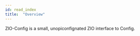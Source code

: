 ```yaml
---
id: read_index
title:  "Overview"
---
```


ZIO-Config is a small, unopiconfignated ZIO interface to Config. 
